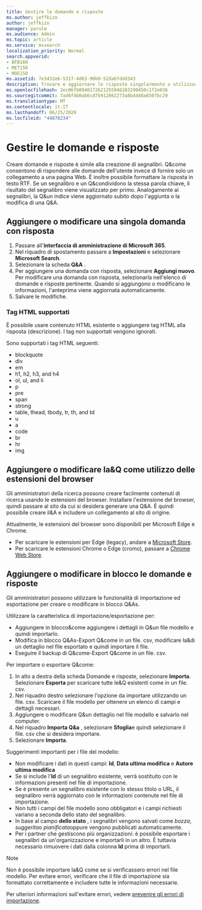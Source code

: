 ```yaml
---
title: Gestire le domande e risposte
ms.author: jeffkizn
author: jeffkizn
manager: parulm
ms.audience: Admin
ms.topic: article
ms.service: mssearch
localization_priority: Normal
search.appverid:
- BFB160
- MET150
- MOE150
ms.assetid: 7e3432e6-5317-4d63-90b0-52da6fddd343
description: Trovare e aggiornare le risposte singolarmente o utilizzare gli strumenti di ricerca di Microsoft disponibili per modificare&come tutti insieme.
ms.openlocfilehash: 2ec06fb0940172621255946283290450c1f2e036
ms.sourcegitcommit: 7ad6f4b0ab6cd7b912862273a8b4d48a6507bc29
ms.translationtype: MT
ms.contentlocale: it-IT
ms.lasthandoff: 06/25/2020
ms.locfileid: "44878234"
---
```

# <a name="manage-qas"></a>Gestire le domande e risposte

Creare domande e risposte è simile alla creazione di segnalibri. Q&come consentono di rispondere alle domande dell'utente invece di fornire solo un collegamento a una pagina Web. È inoltre possibile formattare la risposta in testo RTF. Se un segnalibro e un Q&condividono la stessa parola chiave, il risultato del segnalibro viene visualizzato per primo. Analogamente ai segnalibri, la Q&un indice viene aggiornato subito dopo l'aggiunta o la modifica di una Q&A.

## <a name="add-or-edit-a-single-qa"></a>Aggiungere o modificare una singola domanda con risposta

1. Passare all'**interfaccia di amministrazione di Microsoft 365**.
1. Nel riquadro di spostamento passare a **Impostazioni** e selezionare **Microsoft Search**.
1. Selezionare la scheda **Q&A** .
1. Per aggiungere una domanda con risposta, selezionare **Aggiungi nuovo**.
Per modificare una domanda con risposta, selezionarla nell'elenco di domande e risposte pertinente. Quando si aggiungono o modificano le informazioni, l'anteprima viene aggiornata automaticamente.
1. Salvare le modifiche.

### <a name="supported-html-tags"></a>Tag HTML supportati

È possibile usare contenuto HTML esistente o aggiungere tag HTML alla risposta (descrizione). I tag non supportati vengono ignorati.

Sono supportati i tag HTML seguenti:

- blockquote
- div
- em
- h1, h2, h3, and h4
- ol, ul, and li
- p
- pre
- span
- strong
- table, thead, tbody, tr, th, and td
- u
- a
- code
- br
- hr
- img

## <a name="add-or-edit-qas-using-browser-extensions"></a>Aggiungere o modificare la&Q come utilizzo delle estensioni del browser

Gli amministratori della ricerca possono creare facilmente contenuti di ricerca usando le estensioni del browser. Installare l'estensione del browser, quindi passare al sito da cui si desidera generare una Q&A. È quindi possibile creare il&A e includere un collegamento al sito di origine.

Attualmente, le estensioni del browser sono disponibili per Microsoft Edge e Chrome.

- Per scaricare le estensioni per Edge (legacy), andare a [Microsoft Store](https://www.microsoft.com/p/microsoft-search-content-creator/9nrqdbcbwq55?activetab=pivot:overviewtab).
- Per scaricare le estensioni Chrome o Edge (cromo), passare a [Chrome Web Store](https://chrome.google.com/webstore/detail/microsoft-search-content/nocnablpaoeecfmfnjoheefkogmleipm).

## <a name="bulk-add-or-edit-qas"></a>Aggiungere o modificare in blocco le domande e risposte

Gli amministratori possono utilizzare le funzionalità di importazione ed esportazione per creare o modificare in blocco Q&As.

Utilizzare la caratteristica di importazione/esportazione per:

- Aggiungere in blocco&come aggiungere i dettagli in Q&un file modello e quindi importarlo.
- Modifica in blocco Q&As-Export Q&come in un file. csv, modificare la&di un dettaglio nel file esportato e quindi importare il file.
- Eseguire il backup di Q&come-Export Q&come in un file. csv.

Per importare o esportare Q&come:

1. In alto a destra della scheda Domande e risposte, selezionare **Importa**.
Selezionare **Esporta** per scaricare tutte le&Q esistenti come in un file. csv.
1. Nel riquadro destro selezionare l'opzione da importare utilizzando un file. csv. Scaricare il file modello per ottenere un elenco di campi e dettagli necessari.
1. Aggiungere o modificare Q&un dettaglio nel file modello e salvarlo nel computer.
1. Nel riquadro **Importa Q&a** , selezionare **Sfoglia**e quindi selezionare il file. csv che si desidera importare.
1. Selezionare **Importa**.

Suggerimenti importanti per i file del modello:

- Non modificare i dati in questi campi: **Id**, **Data ultima modifica** e **Autore ultima modifica**
- Se si include l'**Id** di un segnalibro esistente, verrà sostituito con le informazioni presenti nel file di importazione.
- Se è presente un segnalibro esistente con lo stesso titolo o URL, il segnalibro verrà aggiornato con le informazioni contenute nel file di importazione.
- Non tutti i campi del file modello sono obbligatori e i campi richiesti variano a seconda dello stato del segnalibro.
- In base al campo **dello stato** , i segnalibri vengono salvati come *bozza*, *suggerita*o *pianificata*oppure vengono pubblicati automaticamente.
- Per i partner che gestiscono più organizzazioni: è possibile esportare i segnalibri da un'organizzazione e importarli in un altro. È tuttavia necessario rimuovere i dati dalla colonna **Id** prima di importarli.

> [!NOTE]
> Non è possibile importare la&Q come se si verificassero errori nel file modello. Per evitare errori, verificare che il file di importazione sia formattato correttamente e includere tutte le informazioni necessarie.

Per ulteriori informazioni sull'evitare errori, vedere [prevenire gli errori di importazione](manage-bookmarks.md#prevent-import-errors).
